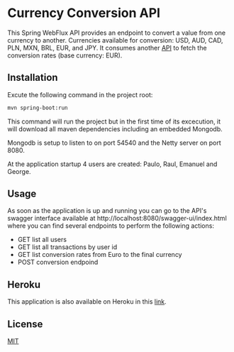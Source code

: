 # Currency Conversion API

This Spring WebFlux API provides an endpoint to convert a value from one currency to another. Currencies available for conversion: USD, AUD, CAD, PLN, MXN, BRL, EUR, and JPY.
It consumes another [API](http://api.exchangeratesapi.io) to fetch the conversion rates (base currency: EUR).

## Installation

Excute the following command in the project root:

```bash
mvn spring-boot:run
```

This command will run the project but in the first time of its excecution, it will download all maven dependencies including an embedded Mongodb.

Mongodb is setup to listen to on port 54540 and the Netty server on port 8080.

At the application startup 4 users are created: Paulo, Raul, Emanuel and George.

## Usage

As soon as the application is up and running you can go to the API's swagger interface available at http://localhost:8080/swagger-ui/index.html where you can find several endpoints to perform the following actions:

- GET list all users
- GET list all transactions by user id
- GET list conversion rates from Euro to the final currency
- POST conversion endpoind

## Heroku

This application is also available on Heroku in this [link](https://currency-conversion-pg.herokuapp.com/swagger-ui/index.html).

## License
[MIT](https://choosealicense.com/licenses/mit/)
